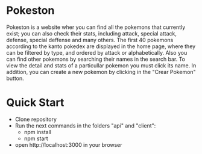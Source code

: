 # Pokeston
Pokeston is a website wher you can find all the pokemons that currently exist; you can also check their stats, including attack, special attack, defense, special deffense and many others.
The first 40 pokemons according to the kanto pokedex are displayed in the home page, where they can be filtered by type, and ordered by attack or alphabetically. Also you can find other pokemons by searching their names in the search bar.
To view the detail and stats of a particullar pokemon you must click its name.
In addition, you can create a new pokemon by clicking in the "Crear Pokemon" button.

# Quick Start
* Clone repository
* Run the next commands in the folders "api" and "client":
	* npm install
	* npm start
* open http://localhost:3000 in your browser

